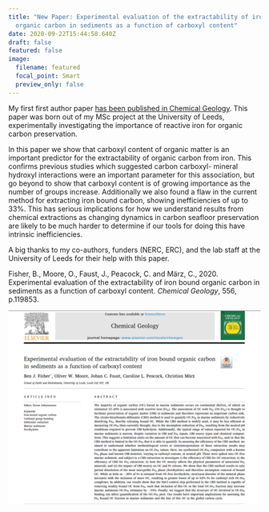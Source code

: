 ```yaml
---
title: "New Paper: Experimental evaluation of the extractability of iron bound
  organic carbon in sediments as a function of carboxyl content"
date: 2020-09-22T15:44:58.640Z
draft: false
featured: false
image:
  filename: featured
  focal_point: Smart
  preview_only: false
---
```

My first first author paper [has been published in Chemical Geology](https://www.sciencedirect.com/science/article/pii/S0009254120303922). This paper was born out of my MSc project at the University of Leeds, experimentally investigating the importance of reactive iron for organic carbon preservation. 

In this paper we show that carboxyl content of organic matter is an important predictor for the extractability of organic carbon from iron. This confirms previous studies which suggested carbon carboxyl- mineral hydroxyl interactions were an important parameter for this association, but go beyond to show that carboxyl content is of growing importance as the number of groups increase. Additionally we also found a flaw in the current method for extracting iron bound carbon, showing inefficiencies of up to 33%. This has serious implications for how we understand results from chemical extractions as changing dynamics in carbon seafloor preservation are likely to be much harder to determine if our tools for doing this have intrinsic inefficiencies. 

A big thanks to my co-authors, funders (NERC, ERC), and the lab staff at the University of Leeds for their help with this paper. 

Fisher, B., Moore, O., Faust, J., Peacock, C. and März, C., 2020. Experimental evaluation of the extractability of iron bound organic carbon in sediments as a function of carboxyl content. *Chemical Geology*, 556, p.119853.



![](new-paper.png)